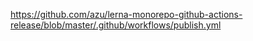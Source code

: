 https://github.com/azu/lerna-monorepo-github-actions-release/blob/master/.github/workflows/publish.yml
